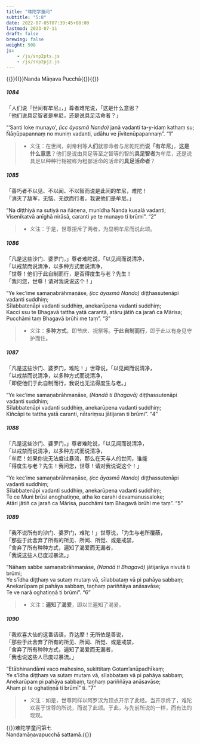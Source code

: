```yaml
---
title: "难陀学童问"
subtitle: "5:8"
date: 2022-07-05T07:39:45+08:00
lastmod: 2023-07-11
draft: false
brewing: false
weight: 508
js:
    - /js/snp2pts.js
    - /js/snp2pj2.js
---
```



{{<subtitle>}}{{<suttalink src="snp5.8">}}Nanda Māṇava Pucchā{{</suttalink>}}{{</subtitle>}}

##### 1084

「人们说『世间有牟尼』，」尊者难陀说，「这是什么意思？  
「他们说具足智者是牟尼，还是说具足活命者？」

“‘Santi loke munayo’, <i>(icc āyasmā Nando)</i> janā vadanti ta-y-idaṃ kathaṃ su;  
Ñāṇūpapannaṃ no muniṃ vadanti, udāhu ve jīvitenūpapannaṃ”. <q>1</q>

> - 义注：在世间，刹帝利等**人们**就邪命者与尼乾陀而**说「有牟尼」**，**这是什么意思**？他们是说由具足等至之智等的智的**具足智者**为牟尼，还是说具足以种种行相被称为粗鄙活命的活命的**具足活命者**？

##### 1085

「善巧者不以见、不以闻、不以智而说是此间的牟尼，难陀！  
「消灭了敌军，无恼、无欲而行者，我说他们是牟尼。」

“Na diṭṭhiyā na sutiyā na ñāṇena, munīdha Nanda kusalā vadanti;  
Visenikatvā anīghā nirāsā, caranti ye te munayo ti brūmi”. <q>2</q>

> - 义注：于是，世尊拒斥了两者，为显明牟尼而说此颂。

##### 1086

「凡是这些沙门、婆罗门，」尊者难陀说，「以见闻而说清净，  
「以戒禁而说清净，以多种方式而说清净，  
「世尊！他们于此自制而行，是否得度生与老？先生！  
「我问您，世尊！请对我说说这个！」

“Ye kec’ime samaṇabrāhmaṇāse, <i>(icc āyasmā Nando)</i> diṭṭhassutenāpi vadanti suddhiṃ;  
Sīlabbatenāpi vadanti suddhiṃ, anekarūpena vadanti suddhiṃ;  
Kacci ssu te Bhagavā tattha yatā carantā, atāru jātiñ ca jarañ ca Mārisa;  
Pucchāmi taṃ Bhagavā brūhi me taṃ”. <q>3</q>

> - 义注：**多种方式**，即节庆、祝祭等。**于此自制而行**，即于此以有身见守护而住。

##### 1087

「凡是这些沙门、婆罗门，难陀！」世尊说，「以见闻而说清净，  
「以戒禁而说清净，以多种方式而说清净，  
「即便他们于此自制而行，我说也无法得度生与老。」

“Ye kec’ime samaṇabrāhmaṇāse, <i>(Nandā ti Bhagavā)</i> diṭṭhassutenāpi vadanti suddhiṃ;  
Sīlabbatenāpi vadanti suddhiṃ, anekarūpena vadanti suddhiṃ;  
Kiñcāpi te tattha yatā caranti, nātariṃsu jātijaran ti brūmi”. <q>4</q>

##### 1088

「凡是这些沙门、婆罗门，」尊者难陀说，「以见闻而说清净，  
「以戒禁而说清净，以多种方式而说清净，  
「牟尼！如果你说无法度过暴流，那么在天与人的世间，谁能  
「得度生与老？先生！我问您，世尊！请对我说说这个！」

“Ye kec’ime samaṇabrāhmaṇāse, <i>(icc āyasmā Nando)</i> diṭṭhassutenāpi vadanti suddhiṃ;  
Sīlabbatenāpi vadanti suddhiṃ, anekarūpena vadanti suddhiṃ;  
Te ce Muni brūsi anoghatiṇṇe, atha ko carahi devamanussaloke;  
Atāri jātiñ ca jarañ ca Mārisa, pucchāmi taṃ Bhagavā brūhi me taṃ”. <q>5</q>

##### 1089

「我不说所有的沙门、婆罗门，难陀！」世尊说，「为生与老所覆蔽，  
「那些于此舍弃了所有的所见、所闻、所觉、或是戒禁，  
「舍弃了所有种种方式，遍知了渴爱而无漏者，  
「我说这些人已度过暴流。」

“Nāhaṃ sabbe samaṇabrāhmaṇāse, <i>(Nandā ti Bhagavā)</i> jātijarāya nivutā ti brūmi;  
Ye s’īdha diṭṭhaṃ va sutaṃ mutaṃ vā, sīlabbataṃ vā pi pahāya sabbaṃ;  
Anekarūpam pi pahāya sabbaṃ, taṇhaṃ pariññāya anāsavāse;  
Te ve narā oghatiṇṇā ti brūmi”. <q>6</q>

> - 义注：**遍知了渴爱**，即以三遍知了渴爱。

##### 1090

「我欢喜大仙的这番话语，乔达摩！无所依是善说，  
「那些于此舍弃了所有的所见、所闻、所觉、或是戒禁，  
「舍弃了所有种种方式，遍知了渴爱而无漏者，  
「我也说这些人已度过暴流。」

“Etābhinandāmi vaco mahesino, sukittitaṃ Gotam’anūpadhīkaṃ;  
Ye s’īdha diṭṭhaṃ va sutaṃ mutaṃ vā, sīlabbataṃ vā pi pahāya sabbaṃ;  
Anekarūpam pi pahāya sabbaṃ, taṇhaṃ pariññāya anāsavāse;  
Aham pi te oghatiṇṇā ti brūmī” ti. <q>7</q>

> - 义注：如是，世尊同样以阿罗汉为顶点开示了此经。当开示终了，难陀欢喜于世尊的所说，而说了此颂。于此，与先前所说的一样，而有法的现观。


{{<eof>}}难陀学童问第七<br>Nandamāṇavapucchā sattamā.{{</eof>}}